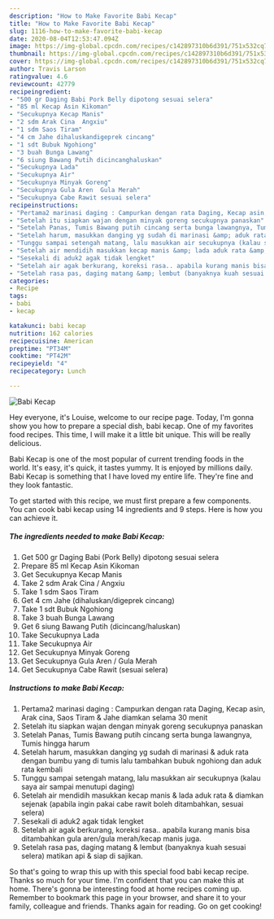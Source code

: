 ```yaml
---
description: "How to Make Favorite Babi Kecap"
title: "How to Make Favorite Babi Kecap"
slug: 1116-how-to-make-favorite-babi-kecap
date: 2020-08-04T12:53:47.094Z
image: https://img-global.cpcdn.com/recipes/c142897310b6d391/751x532cq70/babi-kecap-foto-resep-utama.jpg
thumbnail: https://img-global.cpcdn.com/recipes/c142897310b6d391/751x532cq70/babi-kecap-foto-resep-utama.jpg
cover: https://img-global.cpcdn.com/recipes/c142897310b6d391/751x532cq70/babi-kecap-foto-resep-utama.jpg
author: Travis Larson
ratingvalue: 4.6
reviewcount: 42779
recipeingredient:
- "500 gr Daging Babi Pork Belly dipotong sesuai selera"
- "85 ml Kecap Asin Kikoman"
- "Secukupnya Kecap Manis"
- "2 sdm Arak Cina  Angxiu"
- "1 sdm Saos Tiram"
- "4 cm Jahe dihaluskandigeprek cincang"
- "1 sdt Bubuk Ngohiong"
- "3 buah Bunga Lawang"
- "6 siung Bawang Putih dicincanghaluskan"
- "Secukupnya Lada"
- "Secukupnya Air"
- "Secukupnya Minyak Goreng"
- "Secukupnya Gula Aren  Gula Merah"
- "Secukupnya Cabe Rawit sesuai selera"
recipeinstructions:
- "Pertama2 marinasi daging : Campurkan dengan rata Daging, Kecap asin, Arak cina, Saos Tiram &amp; Jahe diamkan selama 30 menit"
- "Setelah itu siapkan wajan dengan minyak goreng secukupnya panaskan"
- "Setelah Panas, Tumis Bawang putih cincang serta bunga lawangnya, Tumis hingga harum"
- "Setelah harum, masukkan danging yg sudah di marinasi &amp; aduk rata dengan bumbu yang di tumis lalu tambahkan bubuk ngohiong dan aduk rata kembali"
- "Tunggu sampai setengah matang, lalu masukkan air secukupnya (kalau saya air sampai menutupi daging)"
- "Setelah air mendidih masukkan kecap manis &amp; lada aduk rata &amp; diamkan sejenak (apabila ingin pakai cabe rawit boleh ditambahkan, sesuai selera)"
- "Sesekali di aduk2 agak tidak lengket"
- "Setelah air agak berkurang, koreksi rasa.. apabila kurang manis bisa ditambahkan gula aren/gula merah/kecap manis juga."
- "Setelah rasa pas, daging matang &amp; lembut (banyaknya kuah sesuai selera) matikan api &amp; siap di sajikan."
categories:
- Recipe
tags:
- babi
- kecap

katakunci: babi kecap 
nutrition: 162 calories
recipecuisine: American
preptime: "PT34M"
cooktime: "PT42M"
recipeyield: "4"
recipecategory: Lunch

---
```



![Babi Kecap](https://img-global.cpcdn.com/recipes/c142897310b6d391/751x532cq70/babi-kecap-foto-resep-utama.jpg)

Hey everyone, it's Louise, welcome to our recipe page. Today, I'm gonna show you how to prepare a special dish, babi kecap. One of my favorites food recipes. This time, I will make it a little bit unique. This will be really delicious.

Babi Kecap is one of the most popular of current trending foods in the world. It's easy, it's quick, it tastes yummy. It is enjoyed by millions daily. Babi Kecap is something that I have loved my entire life. They're fine and they look fantastic.




To get started with this recipe, we must first prepare a few components. You can cook babi kecap using 14 ingredients and 9 steps. Here is how you can achieve it.

<!--inarticleads1-->

##### The ingredients needed to make Babi Kecap:

1. Get 500 gr Daging Babi (Pork Belly) dipotong sesuai selera
1. Prepare 85 ml Kecap Asin Kikoman
1. Get Secukupnya Kecap Manis
1. Take 2 sdm Arak Cina / Angxiu
1. Take 1 sdm Saos Tiram
1. Get 4 cm Jahe (dihaluskan/digeprek cincang)
1. Take 1 sdt Bubuk Ngohiong
1. Take 3 buah Bunga Lawang
1. Get 6 siung Bawang Putih (dicincang/haluskan)
1. Take Secukupnya Lada
1. Take Secukupnya Air
1. Get Secukupnya Minyak Goreng
1. Get Secukupnya Gula Aren / Gula Merah
1. Get Secukupnya Cabe Rawit (sesuai selera)




<!--inarticleads2-->

##### Instructions to make Babi Kecap:

1. Pertama2 marinasi daging : Campurkan dengan rata Daging, Kecap asin, Arak cina, Saos Tiram &amp; Jahe diamkan selama 30 menit
1. Setelah itu siapkan wajan dengan minyak goreng secukupnya panaskan
1. Setelah Panas, Tumis Bawang putih cincang serta bunga lawangnya, Tumis hingga harum
1. Setelah harum, masukkan danging yg sudah di marinasi &amp; aduk rata dengan bumbu yang di tumis lalu tambahkan bubuk ngohiong dan aduk rata kembali
1. Tunggu sampai setengah matang, lalu masukkan air secukupnya (kalau saya air sampai menutupi daging)
1. Setelah air mendidih masukkan kecap manis &amp; lada aduk rata &amp; diamkan sejenak (apabila ingin pakai cabe rawit boleh ditambahkan, sesuai selera)
1. Sesekali di aduk2 agak tidak lengket
1. Setelah air agak berkurang, koreksi rasa.. apabila kurang manis bisa ditambahkan gula aren/gula merah/kecap manis juga.
1. Setelah rasa pas, daging matang &amp; lembut (banyaknya kuah sesuai selera) matikan api &amp; siap di sajikan.




So that's going to wrap this up with this special food babi kecap recipe. Thanks so much for your time. I'm confident that you can make this at home. There's gonna be interesting food at home recipes coming up. Remember to bookmark this page in your browser, and share it to your family, colleague and friends. Thanks again for reading. Go on get cooking!
